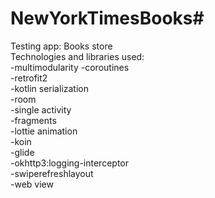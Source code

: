 # NewYorkTimesBooks#
Testing app: Books store  
Technologies and libraries used:  
-multimodularity
-coroutines  
-retrofit2   
-kotlin serialization  
-room  
-single activity  
-fragments  
-lottie animation  
-koin  
-glide  
-okhttp3:logging-interceptor  
-swiperefreshlayout  
-web view  
